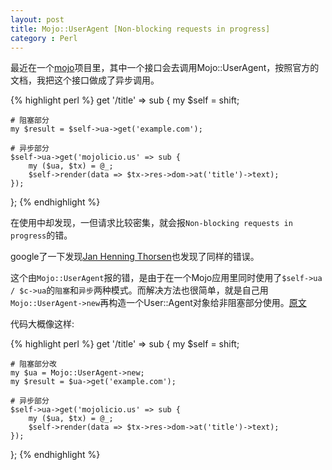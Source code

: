 ```yaml
---
layout: post
title: Mojo::UserAgent [Non-blocking requests in progress]
category : Perl
---
```

最近在一个[mojo](http://mojolicio.us/)项目里，其中一个接口会去调用Mojo::UserAgent，按照官方的文档，我把这个接口做成了异步调用。

{% highlight perl %}
get '/title' => sub {
    my $self = shift;

    # 阻塞部分
    my $result = $self->ua->get('example.com');

    # 异步部分
    $self->ua->get('mojolicio.us' => sub {
        my ($ua, $tx) = @_;
        $self->render(data => $tx->res->dom->at('title')->text);
    });
};
{% endhighlight %}

在使用中却发现，一但请求比较密集，就会报`Non-blocking requests in progress`的错。

google了一下发现[Jan Henning Thorsen](https://github.com/jhthorsen)也发现了同样的错误。

这个由`Mojo::UserAgent`报的错，是由于在一个Mojo应用里同时使用了`$self->ua / $c->ua`的`阻塞`和`异步`两种模式。而解决方法也很简单，就是自己用`Mojo::UserAgent->new`再构造一个User::Agent对象给非阻塞部分使用。[原文](https://github.com/marcusramberg/Mojolicious-Plugin-OAuth2/pull/8)

代码大概像这样:

{% highlight perl %}
get '/title' => sub {
    my $self = shift;

    # 阻塞部分改
    my $ua = Mojo::UserAgent->new;
    my $result = $ua->get('example.com');

    # 异步部分
    $self->ua->get('mojolicio.us' => sub {
        my ($ua, $tx) = @_;
        $self->render(data => $tx->res->dom->at('title')->text);
    });
};
{% endhighlight %}
